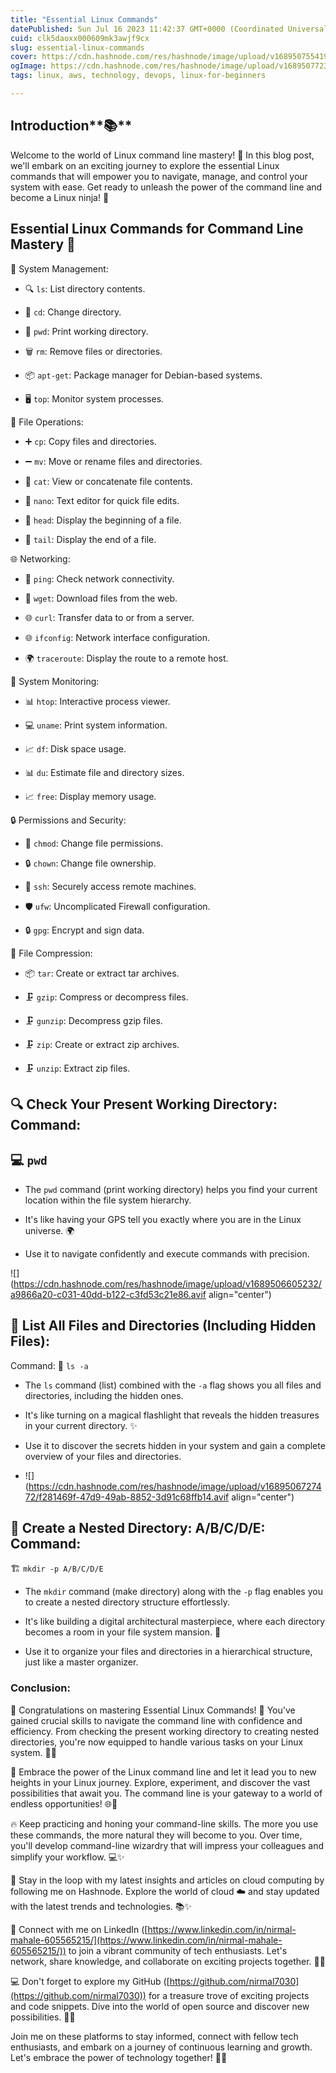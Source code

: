 ```yaml
---
title: "Essential Linux Commands"
datePublished: Sun Jul 16 2023 11:42:37 GMT+0000 (Coordinated Universal Time)
cuid: clk5daoxx000609mk3awjf9cx
slug: essential-linux-commands
cover: https://cdn.hashnode.com/res/hashnode/image/upload/v1689507554191/14eb7901-db8a-4f2d-ab2c-14d595bcc9b3.webp
ogImage: https://cdn.hashnode.com/res/hashnode/image/upload/v1689507723084/915f550f-2ea1-4ad7-bec0-14376fb19ed0.webp
tags: linux, aws, technology, devops, linux-for-beginners

---
```


## Introduction**📚**

Welcome to the world of Linux command line mastery! 🎉 In this blog post, we'll embark on an exciting journey to explore the essential Linux commands that will empower you to navigate, manage, and control your system with ease. Get ready to unleash the power of the command line and become a Linux ninja! 💪

## **Essential Linux Commands for Command Line Mastery 🚀**

🚀 System Management:

* 🔍 `ls`: List directory contents.
    
* 📁 `cd`: Change directory.
    
* 📝 `pwd`: Print working directory.
    
* 🗑️ `rm`: Remove files or directories.
    
* 📦 `apt-get`: Package manager for Debian-based systems.
    
* 🖥️ `top`: Monitor system processes.
    

💾 File Operations:

* ➕ `cp`: Copy files and directories.
    
* ➖ `mv`: Move or rename files and directories.
    
* 📜 `cat`: View or concatenate file contents.
    
* 📝 `nano`: Text editor for quick file edits.
    
* 📃 `head`: Display the beginning of a file.
    
* 📄 `tail`: Display the end of a file.
    

🌐 Networking:

* 📡 `ping`: Check network connectivity.
    
* 🔗 `wget`: Download files from the web.
    
* 🌐 `curl`: Transfer data to or from a server.
    
* 🌐 `ifconfig`: Network interface configuration.
    
* 🌍 `traceroute`: Display the route to a remote host.
    

🔧 System Monitoring:

* 📊 `htop`: Interactive process viewer.
    
* 💻 `uname`: Print system information.
    
* 📈 `df`: Disk space usage.
    
* 📊 `du`: Estimate file and directory sizes.
    
* 📈 `free`: Display memory usage.
    

🔒 Permissions and Security:

* 🔑 `chmod`: Change file permissions.
    
* 🔒 `chown`: Change file ownership.
    
* 🚪 `ssh`: Securely access remote machines.
    
* 🛡️ `ufw`: Uncomplicated Firewall configuration.
    
* 🔒 `gpg`: Encrypt and sign data.
    

📂 File Compression:

* 📦 `tar`: Create or extract tar archives.
    
* 🗜️ `gzip`: Compress or decompress files.
    
* 🗜️ `gunzip`: Decompress gzip files.
    
* 🗜️ `zip`: Create or extract zip archives.
    
* 🗜️ `unzip`: Extract zip files.
    

## 🔍 Check Your Present Working Directory: Command:

## 💻 `pwd`

* The `pwd` command (print working directory) helps you find your current location within the file system hierarchy.
    
* It's like having your GPS tell you exactly where you are in the Linux universe. 🌍
    
* Use it to navigate confidently and execute commands with precision.
    

![](https://cdn.hashnode.com/res/hashnode/image/upload/v1689506605232/a9866a20-c031-40dd-b122-c3fd53c21e86.avif align="center")

## 📂 List All Files and Directories (Including Hidden Files):

Command: 📁 `ls -a`

* The `ls` command (list) combined with the `-a` flag shows you all files and directories, including the hidden ones.
    
* It's like turning on a magical flashlight that reveals the hidden treasures in your current directory. ✨
    
* Use it to discover the secrets hidden in your system and gain a complete overview of your files and directories.
    
* ![](https://cdn.hashnode.com/res/hashnode/image/upload/v1689506727472/f281469f-47d9-49ab-8852-3d91c68ffb14.avif align="center")
    

## 📁 Create a Nested Directory: A/B/C/D/E: Command:

🏗️ `mkdir -p A/B/C/D/E`

* The `mkdir` command (make directory) along with the `-p` flag enables you to create a nested directory structure effortlessly.
    
* It's like building a digital architectural masterpiece, where each directory becomes a room in your file system mansion. 🏰
    
* Use it to organize your files and directories in a hierarchical structure, just like a master organizer.
    

### Conclusion:

🎉 Congratulations on mastering Essential Linux Commands! 🎉 You've gained crucial skills to navigate the command line with confidence and efficiency. From checking the present working directory to creating nested directories, you're now equipped to handle various tasks on your Linux system. 💪🚀

🌈 Embrace the power of the Linux command line and let it lead you to new heights in your Linux journey. Explore, experiment, and discover the vast possibilities that await you. The command line is your gateway to a world of endless opportunities! 🌐🐧

🔥 Keep practicing and honing your command-line skills. The more you use these commands, the more natural they will become to you. Over time, you'll develop command-line wizardry that will impress your colleagues and simplify your workflow. 💻✨

🌟 Stay in the loop with my latest insights and articles on cloud computing by following me on Hashnode. Explore the world of cloud ☁️ and stay updated with the latest trends and technologies. 📚✨

💼 Connect with me on LinkedIn ([https://www.linkedin.com/in/nirmal-mahale-605565215/](https://www.linkedin.com/in/nirmal-mahale-605565215/)) to join a vibrant community of tech enthusiasts. Let's network, share knowledge, and collaborate on exciting projects together. 🤝🌐

💻 Don't forget to explore my GitHub ([https://github.com/nirmal7030](https://github.com/nirmal7030)) for a treasure trove of exciting projects and code snippets. Dive into the world of open source and discover new possibilities. 🚀🔧

Join me on these platforms to stay informed, connect with fellow tech enthusiasts, and embark on a journey of continuous learning and growth. Let's embrace the power of technology together! 🌟💡